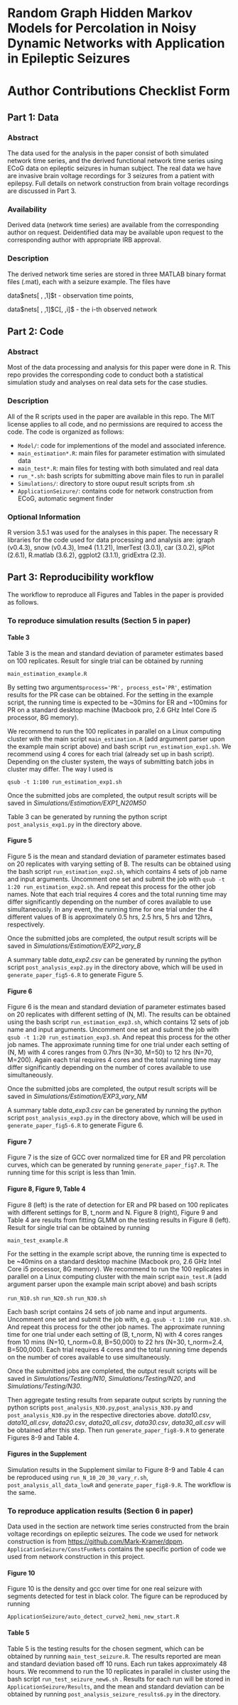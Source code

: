 # Random Graph Hidden Markov Models for Percolation in Noisy Dynamic Networks with Application in Epileptic Seizures

# Author Contributions Checklist Form

## Part 1: Data

### Abstract 

The data used for the analysis in the paper consist of both simulated network time series, and the derived functional network time series using ECoG data on epileptic seizures in human subject. The real data we have are invasive brain voltage recordings for 3 seizures from a patient with epilepsy. Full details on network construction from brain voltage recordings are discussed in Part 3. 

### Availability 

Derived data (network time series) are available from the corresponding author on request.  Deidentified data may be available upon request to the corresponding  author with appropriate IRB approval.

### Description 

The derived network time series are stored in three MATLAB binary format files (.mat), each with a seizure example. The files have 

data\$nets[ , ,1]\$t - observation time points,  

data\$nets[ , ,1]​\$C[, ,i]$ - the i-th observed network



## Part 2: Code

### Abstract

Most of the data processing and analysis for this paper were done in R. This repo provides the corresponding code to conduct both a statistical simulation study and analyses on real data sets for the case studies. 

### Description

All of the R scripts used in the paper are available in this repo. The MIT license applies to all code, and no permissions are required to access the code. The code is organized as follows:

* `Model/`: code for implementions of the model and associated inference. 
* `main_estimation*.R`: main files for parameter estimation with simulated data
* `main_test*.R`: main files for testing with both simulated and real data
* `run_*.sh`: bash scripts for submitting above main files to run in parallel
* `Simulations/`: directory to store ouput result scripts from .sh 
* `ApplicationSeizure/`: contains code for network construction from ECoG, automatic segment finder

### Optional Information

R version 3.5.1 was used for the analyses in this paper. The necessary R libraries for the code used for data processing and analysis are: igraph (v0.4.3), snow (v0.4.3), lme4 (1.1.21), lmerTest (3.0.1), car (3.0.2), sjPlot (2.6.1), R.matlab (3.6.2), ggplot2 (3.1.1), gridExtra (2.3).

  

## Part 3: Reproducibility workflow
The workflow to reproduce all Figures and Tables in the paper is provided as follows. 

### To reproduce simulation results (Section 5 in paper)

#### Table 3 
Table 3 is the mean and standard deviation of parameter estimates based on 100 replicates. Result for single trial can be obtained by running 

`main_estimation_example.R`

By setting two arguments`process='PR', process_est='PR'`, estimation results for the PR case can be obtained. For the setting in the example script, the running time is expected to be ~30mins for ER and ~100mins for PR on a standard desktop machine (Macbook pro, 2.6 GHz Intel Core i5 processor, 8G memory). 

We recommend to run the 100 replicates in parallel on a Linux computing cluster with the main script `main_estimation.R` (add argument parser upon the example main script above) and bash script `run_estimation_exp1.sh`. We recommend using 4 cores for each trial (already set up in bash script). Depending on the cluster system, the ways of submitting batch jobs in cluster may differ. The way I used is 

`qsub -t 1:100 run_estimation_exp1.sh`

Once the submitted jobs are completed, the output result scripts will be saved in *Simulations/Estimation/EXP1_N20M50* 

Table 3 can be generated by running the python script `post_analysis_exp1.py` in the directory above. 

#### Figure 5

Figure 5 is the mean and standard deviation of parameter estimates based on 20 replicates with varying setting of B. The results can be obtained using the bash script `run_estimation_exp2.sh`, which contains 4 sets of job name and input arguments. Uncomment one set and submit the job with `qsub -t 1:20 run_estimation_exp2.sh`. And repeat this process for the other job names. Note that each trial requires 4 cores and the total running time may differ significantly depending on the number of cores available to use simultaneously. In any event, the running time for one trial under the 4 different values of B is approximately 0.5 hrs, 2.5 hrs, 5 hrs and 12hrs, respectively. 

Once the submitted jobs are completed, the output result scripts will be saved in *Simulations/Estimation/EXP2_vary_B*

A summary table *data_exp2.csv* can be generated by running the python script `post_analysis_exp2.py` in the directory above, which will be used in `generate_paper_fig5-6.R` to generate Figure 5. 

#### Figure 6

Figure 6 is the mean and standard deviation of parameter estimates based on 20 replicates with different setting of (N, M). The results can be obtained using the bash script `run_estimation_exp3.sh`, which contains 12 sets of job name and input arguments. Uncomment one set and submit the job with `qsub -t 1:20 run_estimation_exp3.sh`. And repeat this process for the other job names. The approximate running time for one trial under each setting of (N, M) with 4 cores ranges from 0.7hrs (N=30, M=50) to 12 hrs (N=70, M=200). Again each trial requires 4 cores and the total running time may differ significantly depending on the number of cores available to use simultaneously. 

Once the submitted jobs are completed, the output result scripts will be saved in *Simulations/Estimation/EXP3_vary_NM*

A summary table *data_exp3.csv* can be generated by running the python script `post_analysis_exp3.py` in the directory above, which will be used in `generate_paper_fig5-6.R` to generate Figure 6. 

#### Figure 7

Figure 7 is the size of GCC over normalized time for ER and PR percolation curves, which can be generated by running `generate_paper_fig7.R`. The running time for this script is less than 1min. 

#### Figure 8, Figure 9, Table 4

Figure 8 (left) is the rate of detection for ER and PR based on 100 replicates with different settings for B, t_norm and N. Figure 8 (right), Figure 9 and Table 4 are results from fitting GLMM on the testing results in Figure 8 (left). Result for single trial can be obtained by running 

`main_test_example.R`

For the setting in the example script above, the running time is expected to be ~40mins on a standard desktop machine (Macbook pro, 2.6 GHz Intel Core i5 processor, 8G memory). We recommend to run the 100 replicates in parallel on a Linux computing cluster with the main script `main_test.R` (add argument parser upon the example main script above) and bash scripts

 `run_N10.sh` `run_N20.sh` `run_N30.sh`

Each bash script contains 24 sets of job name and input arguments. Uncomment one set and submit the job with, e.g. `qsub -t 1:100 run_N10.sh`. And repeat this process for the other job names. The approximate running time for one trial under each setting of (B, t_norm, N) with 4 cores ranges from 10 mins (N=10, t_norm=0.8, B=50,000) to 22 hrs (N=30, t_norm=2.4, B=500,000). Each trial requires 4 cores and the total running time depends on the number of cores available to use simultaneously. 

Once the submitted jobs are completed, the output result scripts will be saved in *Simulations/Testing/N10*,  *Simulations/Testing/N20*, and *Simulations/Testing/N30*. 

Then aggregate testing results from separate output scripts by running the python scripts `post_analysis_N30.py`,`post_analysis_N30.py` and `post_analysis_N30.py` in the respective directories above. *data10.csv*,  *data10_all.csv*, *data20.csv*,  *data20_all.csv*, *data30.csv*,  *data30_all.csv* will be obtained after this step. Then run `generate_paper_fig8-9.R` to generate Figures 8-9 and Table 4. 

#### Figures in the Supplement 

Simulation results in the Supplement similar to Figure 8-9 and Table 4 can be reproduced using `run_N_10_20_30_vary_r.sh`, `post_analysis_all_data_lowR` and `generate_paper_fig8-9.R`. The workflow is the same. 



### To reproduce application results (Section 6 in paper)

Data used in the section are network time series constructed from the brain voltage recordings on epileptic seizures. The code we used for network construction is from https://github.com/Mark-Kramer/dppm. `ApplicationSeizure/ConstFunNets` contains the specific portion of code we used from network construction in this project. 

#### Figure 10

Figure 10 is the density and gcc over time for one real seizure with segments detected for test in black color. The figure can be reproduced by running

`ApplicationSeizure/auto_detect_curve2_hemi_new_start.R`

#### Table 5

Table 5 is the testing results for the chosen segment, which can be obtained by running `main_test_seizure.R`. The results reported are mean and standard deviation based off 10 runs. Each run takes approximately 48 hours. We recommend to run the 10 replicates in parallel in cluster using the bash script `run_test_seizure_new6.sh` . Results for each run will be stored in `ApplicationSeizure/Results`, and the mean and standard deviation can be obtained by running `post_analysis_seizure_results6.py` in the directory. 





### 